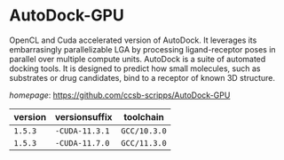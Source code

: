# AutoDock-GPU

OpenCL and Cuda accelerated version of AutoDock. It leverages its embarrasingly parallelizable LGA by processing ligand-receptor poses in parallel over multiple compute units. AutoDock is a suite of automated docking tools. It is designed to predict how small molecules, such as substrates or drug candidates, bind to a receptor of known 3D structure.

*homepage*: <https://github.com/ccsb-scripps/AutoDock-GPU>

version | versionsuffix | toolchain
--------|---------------|----------
``1.5.3`` | ``-CUDA-11.3.1`` | ``GCC/10.3.0``
``1.5.3`` | ``-CUDA-11.7.0`` | ``GCC/11.3.0``
